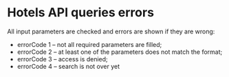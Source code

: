 # Hotels API queries errors

All input parameters are checked and errors are shown if they are wrong:

* errorCode 1 – not all required parameters are filled;
* errorCode 2 – at least one of the parameters does not match the format;
* errorCode 3 – access is denied;
* errorCode 4 – search is not over yet
